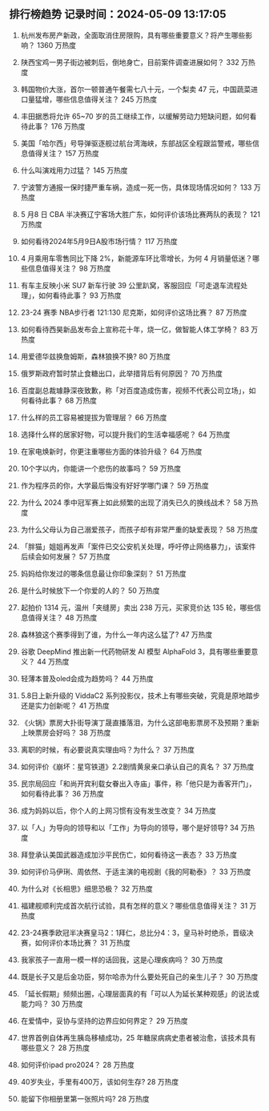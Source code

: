 
## 排行榜趋势 记录时间：2024-05-09 13:17:05
  
  1. 杭州发布房产新政，全面取消住房限购，具有哪些重要意义？将产生哪些影响？ 1360 万热度
    
  2. 陕西宝鸡一男子街边被刺后，倒地身亡，目前案件调查进展如何？ 332 万热度
    
  3. 韩国物价大涨，首尔一顿普通午餐需七八十元，一个梨卖 47 元，中国蔬菜进口量猛增，哪些信息值得关注？ 245 万热度
    
  4. 丰田据悉将允许 65~70 岁的员工继续工作，以缓解劳动力短缺问题，如何看待此事？ 176 万热度
    
  5. 美国「哈尔西」号导弹驱逐舰过航台湾海峡，东部战区全程跟监警戒，哪些信息值得关注？ 157 万热度
    
  6. 什么叫演戏用力过猛？ 145 万热度
    
  7. 宁波警方通报一保时捷严重车祸，造成一死一伤，具体现场情况如何？ 133 万热度
    
  8. 5 月8 日 CBA 半决赛辽宁客场大胜广东，如何评价该场比赛两队的表现？ 121 万热度
    
  9. 如何看待2024年5月9日A股市场行情？ 117 万热度
    
  10. 4 月乘用车零售同比下降 2%，新能源车环比零增长，为何 4 月销量低迷？哪些信息值得关注？ 98 万热度
    
  11. 有车主反映小米 SU7 新车行驶 39 公里趴窝，客服回应「可走退车流程处理」，如何看待此事？ 93 万热度
    
  12. 23-24 赛季 NBA步行者 121:130 尼克斯，如何评价这场比赛？ 87 万热度
    
  13. 如何看待西昊新品发布会上宣称花十年，烧一亿，做智能人体工学椅？ 83 万热度
    
  14. 用爱德华兹换詹姆斯，森林狼换不换? 80 万热度
    
  15. 俄罗斯政府暂时禁止食糖出口，此举措背后有何原因？ 70 万热度
    
  16. 百度副总裁璩静深夜致歉，称「对百度造成伤害，视频不代表公司立场」，如何看待此事？ 68 万热度
    
  17. 什么样的员工容易被提拔为管理层？ 66 万热度
    
  18. 选择什么样的居家好物，可以提升我们的生活幸福感呢？ 64 万热度
    
  19. 在家电焕新时，你更注重哪些方面的体验升级？ 64 万热度
    
  20. 10个字以内，你能讲一个悲伤的故事吗？ 59 万热度
    
  21. 作为程序员的你，大学最后悔没有好好学哪门课？ 59 万热度
    
  22. 为什么 2024 季中冠军赛上如此频繁的出现了消失已久的换线战术？ 58 万热度
    
  23. 为什么父母认为自己溺爱孩子，而孩子却有非常严重的缺爱表现？ 58 万热度
    
  24. 「胖猫」姐姐再发声「案件已交公安机关处理，呼吁停止网络暴力」，该案件后续会如何发展？ 57 万热度
    
  25. 妈妈给你发过的哪条信息最让你印象深刻？ 51 万热度
    
  26. 是什么时候放下一个你爱的人的？ 50 万热度
    
  27. 起拍价 1314 元，温州「夹缝房」卖出 238 万元，买家竞价达 135 轮，哪些信息值得关注？ 48 万热度
    
  28. 森林狼这个赛季得到了谁，为什么一年内这么猛了? 47 万热度
    
  29. 谷歌 DeepMind 推出新一代药物研发 AI 模型 AlphaFold 3，具有哪些重要意义？ 44 万热度
    
  30. 轻薄本普及oled会成为趋势吗？ 44 万热度
    
  31. 5.8日上新升级的 ViddaC2 系列投影仪，技术上有哪些突破，究竟是原地踏步还是实力创新呢？ 41 万热度
    
  32. 《火锅》票房大扑街导演丁晟直播落泪，为什么这部电影票房不及预期？重新上映票房会好吗？ 38 万热度
    
  33. 离职的时候，有必要说真实理由吗？为什么？ 37 万热度
    
  34. 如何评价《崩坏：星穹铁道》2.2剧情黄泉亲口承认自己的真名？ 37 万热度
    
  35. 民宗局回应「和尚开宾利载女眷出入寺庙」事件，称「他只是为香客开门」，如何看待此事？ 36 万热度
    
  36. 成为妈妈以后，你个人的上网习惯有没有发生改变？ 34 万热度
    
  37. 以「人」为导向的领导和以「工作」为导向的领导，哪个是好领导? 34 万热度
    
  38. 拜登承认美国武器造成加沙平民伤亡，如何看待这一表态？ 33 万热度
    
  39. 如何评价马伊琍、周依然、于适主演的电视剧《我的阿勒泰》？ 33 万热度
    
  40. 为什么对《长相思》细思恐极？ 32 万热度
    
  41. 福建舰顺利完成首次航行试验，具有怎样的意义？哪些信息值得关注？ 31 万热度
    
  42. 23-24赛季欧冠半决赛皇马2：1拜仁，总比分4：3，皇马补时绝杀，晋级决赛，如何评价本场比赛？ 31 万热度
    
  43. 我家孩子一直用一模一样的话回我，这是心理疾病吗？ 30 万热度
    
  44. 既是长子又是后金功臣，努尔哈赤为什么要处死自己的亲生儿子？ 30 万热度
    
  45. 「延长假期」频频出圈，心理层面真的有「可以人为延长某种观感」的说法或能力吗？ 30 万热度
    
  46. 在爱情中，妥协与坚持的边界应如何界定？ 29 万热度
    
  47. 世界首例自体再生胰岛移植成功，25 年糖尿病病史患者被治愈，该技术具有哪些意义？ 28 万热度
    
  48. 如何评价ipad pro2024？ 28 万热度
    
  49. 40岁失业，手里有400万，该如何生存? 28 万热度
    
  50. 能留下你相册里第一张照片吗? 28 万热度
    